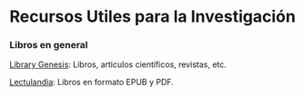 # Recursos Utiles para la Investigación

### Libros en general  

[Library Genesis](http://gen.lib.rus.ec): 
Libros, articulos científicos, revistas, etc. 



[Lectulandia](https://www.lectulandia.co):
Libros en formato EPUB y PDF.

